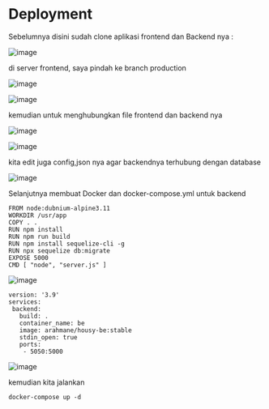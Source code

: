 # Deployment

Sebelumnya disini sudah clone aplikasi frontend dan Backend nya :

![image](https://user-images.githubusercontent.com/99697182/176449797-d931b8ae-d65f-4f2e-a463-36e78f83c116.png)

di server frontend, saya pindah ke branch production 

![image](https://user-images.githubusercontent.com/99697182/176450165-0ad8c899-6d0c-48b5-8f51-ddff215b4a40.png)

![image](https://user-images.githubusercontent.com/99697182/176450225-c8161fd8-45c8-41a5-945d-b757043d1045.png)

kemudian untuk menghubungkan file frontend dan backend nya

![image](https://user-images.githubusercontent.com/99697182/176451196-13938c21-db0b-4e61-a999-bdd29c4a96ab.png)

![image](https://user-images.githubusercontent.com/99697182/176451077-94b0bf30-f3b5-4078-9b5e-60fbd275fb9a.png)

kita edit juga config,json nya agar backendnya terhubung dengan database

![image](https://user-images.githubusercontent.com/99697182/176452171-2696fec8-e5c7-4948-b6ad-125db54405d8.png)

Selanjutnya membuat Docker dan docker-compose.yml untuk backend 

```
FROM node:dubnium-alpine3.11
WORKDIR /usr/app
COPY . .
RUN npm install
RUN npm run build
RUN npm install sequelize-cli -g
RUN npx sequelize db:migrate
EXPOSE 5000
CMD [ "node", "server.js" ]

```

![image](https://user-images.githubusercontent.com/99697182/176452879-6f4dbfc3-d0cb-4523-82bb-b10a7a4edac2.png)

```
version: '3.9'
services:
 backend:
   build: .
   container_name: be
   image: arahmane/housy-be:stable
   stdin_open: true
   ports:
    - 5050:5000
```

![image](https://user-images.githubusercontent.com/99697182/176453433-8914ee62-3889-435a-be92-b9d3c1e8a941.png)

kemudian kita jalankan 

```
docker-compose up -d
```










